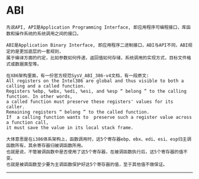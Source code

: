 # ABI

    先说API, API是Application Programming Interface, 即应用程序可编程接口，库函数和操作系统的系统调用之间的接口。
    
    ABI是Application Binary Interface, 即应用程序二进制接口，ABI与API不同，ABI规定的是更加底层的一套规则，
    属于编译方面的约定，比如参数如何传递，返回值如何存储，系统调用的实现方式，目标文件格式或数据类型等。
    
    在X86架构里面，有一份官方规范SysV_ABI_386-v4文档，有一段原文:
    All registers on the Intel386 are global and thus visible to both a calling and a called function.
    Registers %ebp, %ebx, %edi, %esi, and %esp “ belong ” to the calling function. In other words,
    a called function must preserve these registers' values for its caller.
    Remaining registers “ belong ” to the called function.  
    If  a calling function wants to  preserve such a register value across a function call,
    it must save the value in its local stack frame.
    
    大体意思是在i386体系架构上，函数调用时，这5个寄存器ebp、ebx、edi、esi、esp归主调函数所有，其余寄存器归被调函数所用。
    也就是说，不管被调函数中是否使用了这5个寄存器，在被调函数执行后，这5个寄存器的值不变。
    也就是被调函数至少要为主调函数保护好这5个寄存器的值，至于其他值不做保证。

---

